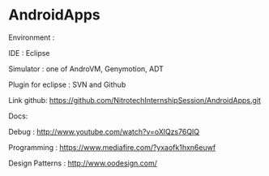 AndroidApps
===========
Environment :

  IDE : Eclipse
  
  Simulator : one of AndroVM, Genymotion, ADT
  
  Plugin for eclipse : SVN and Github

Link github:
  https://github.com/NitrotechInternshipSession/AndroidApps.git
  
Docs:

  Debug : http://www.youtube.com/watch?v=oXlQzs76QIQ
  
  Programming : https://www.mediafire.com/?yxaofk1hxn6euwf
  
  Design Patterns : http://www.oodesign.com/

